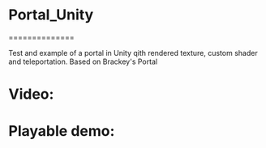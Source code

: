 # Portal_Unity
==============

 Test and example of a portal in Unity qith rendered texture, custom shader and teleportation. Based on Brackey's Portal
 
 Video:
 ======
 
 Playable demo: 
 ==============
 
 